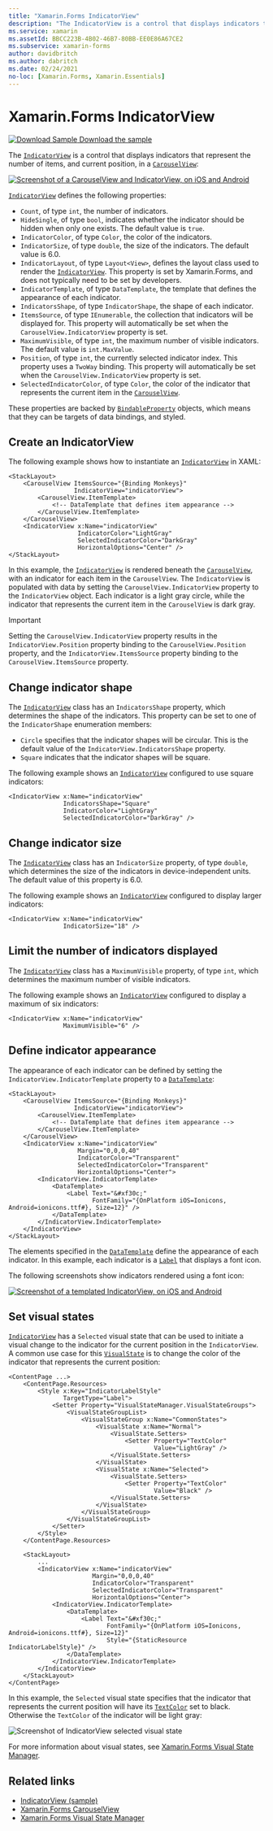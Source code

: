 ```yaml
---
title: "Xamarin.Forms IndicatorView"
description: "The IndicatorView is a control that displays indicators that represent the number of items, and current position, in a CarouselView."
ms.service: xamarin
ms.assetId: BBCC223B-4B02-46B7-80BB-EE0E86A67CE2
ms.subservice: xamarin-forms
author: davidbritch
ms.author: dabritch
ms.date: 02/24/2021
no-loc: [Xamarin.Forms, Xamarin.Essentials]
---
```


# Xamarin.Forms IndicatorView

[![Download Sample](~/media/shared/download.png) Download the sample](/samples/xamarin/xamarin-forms-samples/userinterface-indicatorviewdemos/)

The [`IndicatorView`](xref:Xamarin.Forms.IndicatorView) is a control that displays indicators that represent the number of items, and current position, in a [`CarouselView`](xref:Xamarin.Forms.CarouselView):

[![Screenshot of a CarouselView and IndicatorView, on iOS and Android](indicatorview-images/circles.png "IndicatorView circles")](indicatorview-images/circles-large.png#lightbox "IndicatorView circles")

[`IndicatorView`](xref:Xamarin.Forms.IndicatorView) defines the following properties:

- `Count`, of type `int`, the number of indicators.
- `HideSingle`, of type `bool`, indicates whether the indicator should be hidden when only one exists. The default value is `true`.
- `IndicatorColor`, of type `Color`, the color of the indicators.
- `IndicatorSize`, of type `double`, the size of the indicators. The default value is 6.0.
- `IndicatorLayout`, of type `Layout<View>`, defines the layout class used to render the [`IndicatorView`](xref:Xamarin.Forms.IndicatorView). This property is set by Xamarin.Forms, and does not typically need to be set by developers.
- `IndicatorTemplate`, of type `DataTemplate`, the template that defines the appearance of each indicator.
- `IndicatorsShape`, of type `IndicatorShape`, the shape of each indicator.
- `ItemsSource`, of type `IEnumerable`, the collection that indicators will be displayed for. This property will automatically be set when the `CarouselView.IndicatorView` property is set.
- `MaximumVisible`, of type `int`, the maximum number of visible indicators. The default value is `int.MaxValue`.
- `Position`, of type `int`, the currently selected indicator index. This property uses a `TwoWay` binding. This property will automatically be set when the `CarouselView.IndicatorView` property is set.
- `SelectedIndicatorColor`, of type `Color`, the color of the indicator that represents the current item in the [`CarouselView`](xref:Xamarin.Forms.CarouselView).

These properties are backed by [`BindableProperty`](xref:Xamarin.Forms.BindableProperty) objects, which means that they can be targets of data bindings, and styled.

## Create an IndicatorView

The following example shows how to instantiate an [`IndicatorView`](xref:Xamarin.Forms.IndicatorView) in XAML:

```xaml
<StackLayout>
    <CarouselView ItemsSource="{Binding Monkeys}"
                  IndicatorView="indicatorView">
        <CarouselView.ItemTemplate>
            <!-- DataTemplate that defines item appearance -->
        </CarouselView.ItemTemplate>
    </CarouselView>
    <IndicatorView x:Name="indicatorView"
                   IndicatorColor="LightGray"
                   SelectedIndicatorColor="DarkGray"
                   HorizontalOptions="Center" />
</StackLayout>
```

In this example, the [`IndicatorView`](xref:Xamarin.Forms.IndicatorView) is rendered beneath the [`CarouselView`](xref:Xamarin.Forms.CarouselView), with an indicator for each item in the `CarouselView`. The `IndicatorView` is populated with data by setting the `CarouselView.IndicatorView` property to the `IndicatorView` object. Each indicator is a light gray circle, while the indicator that represents the current item in the `CarouselView` is dark gray.

> [!IMPORTANT]
> Setting the `CarouselView.IndicatorView` property results in the `IndicatorView.Position` property binding to the `CarouselView.Position` property, and the `IndicatorView.ItemsSource` property binding to the `CarouselView.ItemsSource` property.

## Change indicator shape

The [`IndicatorView`](xref:Xamarin.Forms.IndicatorView) class has an `IndicatorsShape` property, which determines the shape of the indicators. This property can be set to one of the `IndicatorShape` enumeration members:

- `Circle` specifies that the indicator shapes will be circular. This is the default value of the `IndicatorView.IndicatorsShape` property.
- `Square` indicates that the indicator shapes will be square.

The following example shows an [`IndicatorView`](xref:Xamarin.Forms.IndicatorView) configured to use square indicators:

```xaml
<IndicatorView x:Name="indicatorView"
               IndicatorsShape="Square"
               IndicatorColor="LightGray"
               SelectedIndicatorColor="DarkGray" />
```

## Change indicator size

The [`IndicatorView`](xref:Xamarin.Forms.IndicatorView) class has an `IndicatorSize` property, of type `double`, which determines the size of the indicators in device-independent units. The default value of this property is 6.0.

The following example shows an [`IndicatorView`](xref:Xamarin.Forms.IndicatorView) configured to display larger indicators:

```xaml
<IndicatorView x:Name="indicatorView"
               IndicatorSize="18" />
```

## Limit the number of indicators displayed

The [`IndicatorView`](xref:Xamarin.Forms.IndicatorView) class has a `MaximumVisible` property, of type `int`, which determines the maximum number of visible indicators.

The following example shows an [`IndicatorView`](xref:Xamarin.Forms.IndicatorView) configured to display a maximum of six indicators:

```xaml
<IndicatorView x:Name="indicatorView"
               MaximumVisible="6" />
```

## Define indicator appearance

The appearance of each indicator can be defined by setting the `IndicatorView.IndicatorTemplate` property to a [`DataTemplate`](xref:Xamarin.Forms.DataTemplate):

```xaml
<StackLayout>
    <CarouselView ItemsSource="{Binding Monkeys}"
                  IndicatorView="indicatorView">
        <CarouselView.ItemTemplate>
            <!-- DataTemplate that defines item appearance -->
        </CarouselView.ItemTemplate>
    </CarouselView>
    <IndicatorView x:Name="indicatorView"
                   Margin="0,0,0,40"
                   IndicatorColor="Transparent"
                   SelectedIndicatorColor="Transparent"
                   HorizontalOptions="Center">
        <IndicatorView.IndicatorTemplate>
            <DataTemplate>
                <Label Text="&#xf30c;"
                       FontFamily="{OnPlatform iOS=Ionicons, Android=ionicons.ttf#}, Size=12}" />
            </DataTemplate>
        </IndicatorView.IndicatorTemplate>
    </IndicatorView>
</StackLayout>
```

The elements specified in the [`DataTemplate`](xref:Xamarin.Forms.DataTemplate) define the appearance of each indicator. In this example, each indicator is a [`Label`](xref:Xamarin.Forms.Label) that displays a font icon.

The following screenshots show indicators rendered using a font icon:

[![Screenshot of a templated IndicatorView, on iOS and Android](indicatorview-images/templated.png "Templated IndicatorView")](indicatorview-images/templated-large.png#lightbox "Templated IndicatorView")

## Set visual states

[`IndicatorView`](xref:Xamarin.Forms.IndicatorView) has a `Selected` visual state that can be used to initiate a visual change to the indicator for the current position in the `IndicatorView`. A common use case for this [`VisualState`](xref:Xamarin.Forms.VisualState) is to change the color of the indicator that represents the current position:

```xaml
<ContentPage ...>
    <ContentPage.Resources>
        <Style x:Key="IndicatorLabelStyle"
               TargetType="Label">
            <Setter Property="VisualStateManager.VisualStateGroups">
                <VisualStateGroupList>
                    <VisualStateGroup x:Name="CommonStates">
                        <VisualState x:Name="Normal">
                            <VisualState.Setters>
                                <Setter Property="TextColor"
                                        Value="LightGray" />
                            </VisualState.Setters>
                        </VisualState>
                        <VisualState x:Name="Selected">
                            <VisualState.Setters>
                                <Setter Property="TextColor"
                                        Value="Black" />
                            </VisualState.Setters>
                        </VisualState>
                    </VisualStateGroup>
                </VisualStateGroupList>
            </Setter>
        </Style>
    </ContentPage.Resources>

    <StackLayout>
        ...
        <IndicatorView x:Name="indicatorView"
                       Margin="0,0,0,40"
                       IndicatorColor="Transparent"
                       SelectedIndicatorColor="Transparent"
                       HorizontalOptions="Center">
            <IndicatorView.IndicatorTemplate>
                <DataTemplate>
                    <Label Text="&#xf30c;"
                           FontFamily="{OnPlatform iOS=Ionicons, Android=ionicons.ttf#}, Size=12}"
                           Style="{StaticResource IndicatorLabelStyle}" />
                </DataTemplate>
            </IndicatorView.IndicatorTemplate>
        </IndicatorView>
    </StackLayout>
</ContentPage>
```

In this example, the `Selected` visual state specifies that the indicator that represents the current position will have its [`TextColor`](xref:Xamarin.Forms.Label.TextColor) set to black. Otherwise the `TextColor` of the indicator will be light gray:

![Screenshot of IndicatorView selected visual state](indicatorview-images/visual-state.png)

For more information about visual states, see [Xamarin.Forms Visual State Manager](visual-state-manager.md).

## Related links

- [IndicatorView (sample)](/samples/xamarin/xamarin-forms-samples/userinterface-indicatorviewdemos/)
- [Xamarin.Forms CarouselView](~/xamarin-forms/user-interface/carouselview/index.md)
- [Xamarin.Forms Visual State Manager](visual-state-manager.md)
